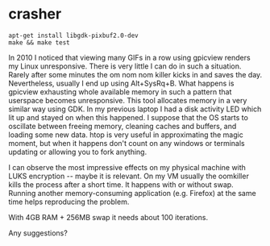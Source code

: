 # crasher

```
apt-get install libgdk-pixbuf2.0-dev
make && make test
```

In 2010 I noticed that viewing many GIFs in a row using gpicview renders my
Linux unresponsive. There is very little I can do in such a situation. Rarely
after some minutes the om nom nom killer kicks in and saves the day.
Nevertheless, usually I end up using Alt+SysRq+B. What happens is gpicview
exhausting whole available memory in such a pattern that userspace becomes
unresponsive. This tool allocates memory in a very similar way using GDK. In my
previous laptop I had a disk activity LED which lit up and stayed on when this
happened. I suppose that the OS starts to oscillate between freeing memory,
cleaning caches and buffers, and loading some new data. htop is very useful in
approximating the magic moment, but when it happens don't count on any windows
or terminals updating or allowing you to fork anything.

I can observe the most impressive effects on my physical machine with LUKS
encryption -- maybe it is relevant. On my VM usually the oomkiller kills the
process after a short time. It happens with or without swap. Running 
another memory-consuming application (e.g. Firefox) at the same time 
helps reproducing the problem.

With 4GB RAM + 256MB swap it needs about 100 iterations.

Any suggestions?
